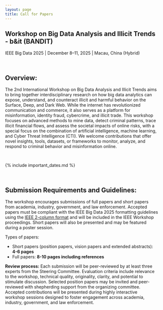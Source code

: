 ```yaml
---
layout: page
title: Call for Papers
---
```


## Workshop on Big Data Analysis and Illicit Trends - b&it (BANDIT)
IEEE Big Data 2025 | December 8–11, 2025 | Macau, China (Hybrid)

<br>

##  Overview:

The 2nd International Workshop on Big Data Analysis and Illicit Trends aims to bring together interdisciplinary research on how big data analytics can expose, understand, and counteract illicit and harmful behavior on the Surface, Deep, and Dark Web. While the internet has revolutionized communication and commerce, it also serves as a platform for misinformation, identity fraud, cybercrime, and illicit trade. This workshop focuses on advanced methods to mine data, detect criminal patterns, trace illicit financial flows, and assess the societal impacts of online risks, with a special focus on the combination of artificial intelligence, machine learning, and Cyber Threat Intelligence (CTI). We welcome contributions that offer novel insights, tools, datasets, or frameworks to monitor, analyze, and respond to criminal behavior and misinformation online.

  
<br>
  
{% include important_dates.md %} <!--Change the file under _includes/important_dates.md-->
  
<br>
  

##  Submission Requirements and Guidelines:

The workshop encourages submissions of full papers and short papers from academia, industry, government, and law enforcement. Accepted papers must be compliant with the IEEE Big Data 2025 formatting guidelines using the [IEEE 2-column format](https://www.ieee.org/conferences/publishing/templates) and will be included in the IEEE Workshop proceedings. Short papers will also be presented and may be featured during a poster session.

 
Types of papers:
- Short papers (position papers, vision papers and extended abstracts): **4-6 pages**
- Full papers: **8-10 pages including references**

**Review process:** Each submission will be peer-reviewed by at least three experts from the Steering Committee. Evaluation criteria include relevance to the workshop, technical quality, originality, clarity, and potential to stimulate discussion. Selected position papers may be invited and peer-reviewed with shepherding support from the organizing committee. Accepted contributions will be presented during highly interactive workshop sessions designed to foster engagement across academia, industry, government, and law enforcement.

<br />
<br />
